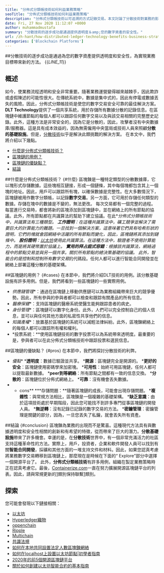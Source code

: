 ```yaml
---
title: "分佈式分類帳技術如何利益業務策略" 
seoTitle: "分佈式分類帳技術如何利益業務策略" 
description: "分佈式分類帳技術以可追溯的方式記錄交易。本文討論了分散技術對業務的影響。" 
date: Fri, 27 Nov 2020 11:12:07 +0000
author: muhammadmustafa
summary: "分散技術的逐步成功是通過提供透明度＆amp;您的數字資產的安全性。" 
url: /zh-hant/how-distributed-ledger-technology-benefits-business-strategy/
categories: ['Blockchain Platforms']
---
```


##分散技術的逐步成功是通過為您的數字資產提供透明度和安全性，為實現業務目標帶來新的方法。
{{_LINE_11_}}

## 概述
如今，使業務流程透明和安全非常重要。隨著業務運營變得越來越棘手，因此欺詐或虛假陳述的可能性很大。在傳統系統中，數據是集中式的，因此有停電或數據丟失的風險。因此，分佈式分類帳技術是使您的數字交易安全可靠的最佳解決方案。**DLT Technology**提供了一個共享系統，用於存儲所有數據分散的記錄信息。在區塊鏈中維護節點的每個人都可以跟踪任何數字交易以及與該交易相關的完整歷史記錄。此外，這種方法是非常安全的，因為它是分散的，因此，攻擊者沒有中央數據庫/服務器。這是具有成本效益的，因為無需僱用中央當局或技術人員來照顧**分散的基礎設施**。但是，[分散技術][1]似乎是解決此類挑戰的解決方案。
在本文中，我們將介紹以下幾點。
  * [什麼是分佈式分類帳技術？][2]
  * [區塊鏈的用例？][3]
  * [區塊鏈的優缺點？][4]
  * [結論][5]

##什麼是分佈式分類帳技術？   {#什麼}
區塊鍊是一種特定類型的分散數據庫，它以塊形式存儲數據。這些塊相互鏈接，形成一個鏈條，其中每個塊都包含其上一個塊的地址。因此，用戶可以跟踪所有塊，以確保數據是完整性。在大多數情況下，區塊鏈被用作數字分類帳，以記錄**數字交易**。另一方面，它可用於存儲任何類型的數據。存儲在塊中的數據是不變的，無法更改。
每次交易都有一個完整的過程。每當進行交易時，都會將新的區塊添加到區塊鏈中，並在網絡上的所有節點的協議。此外，所有節點都在共識算法的幫助下建立協議。在此**分佈式分類帳技術中，共識算法有三種類型。
***工作證明**：在這種共識算法中，礦工競爭並解決了需要巨大的計算能力的難題。一旦找到一個解決方案，這意味著它們具有哈希形狀的證明，它們的塊就會因網絡中活躍的所有節點而變化，因此，區塊鏈將其添加到鏈條中。
***股份證明**：[以太坊][6]使用此共識算法。在這種方法中，驗證者不使用計算能力，而是將其硬幣置於協議上。
***實用的拜占庭式容錯**：根據該共識算法，網絡過程中的節點交易並與另一個共享。關於所有節點的總決策基礎的協議。
此外，智能合約是控制和控制所有**數字交易**的代碼段。任何人都可以進行智能合同開發並在網絡上部署這種分散的基礎架構。

##區塊鏈的用例？   {#cases}
在本節中，我們將介紹DLT技術的用例。該分散基礎設施有許多用例。但是，我們將看到一些區塊鏈的一些實際用例。
* *供應鏈管理**：通過在區塊鏈上移動供應鏈可以為業務組織帶來巨大的競爭優勢。因此，所有參與的參與者都可以檢查和跟踪有關產品的所有信息。
* *醫療保健**：支持區塊鏈的醫療系統使醫生能夠跟踪患者的病史。
* *身份管理**：區塊鏈可以數字化身份。此外，人們可以完全控制自己的個人信息，並可以與任何其他方面的私密性共享他們的信息。
* *知識產權**：放置基於區塊鏈的系統可以減輕法律糾紛。此外，區塊鍊網絡上的每個人都可以跟踪所有權和權利。
* *投票系統：**使用區塊鏈技術的數字投票可以為系統帶來透明度。最重要的是，參與者可以在此分佈式分類帳技術中跟踪投票和選民信息。

##區塊鏈的優缺點？   {#pros}
在本節中，我們將探討分散技術的利弊。
* *優點**
***透明度**：數據已驗證並共享。
***開源**：區塊鏈完全是開源的。
***更好的安全**：區塊鏈使用密碼學來加密塊。
***可用性**：始終可用區塊鏈，任何人都可以提取最新數據。
***peer到等網絡**：所有節點之間都有一致的信息交換。
***分散的**：區塊鏈位於分佈式網絡上。
***可靠**：沒有機會丟失數據。
* * cons**
***存儲問題：**隨著區塊鏈的成長，可能會出現存儲問題。
***複雜性**：與常規方法相比，區塊鍊是一個複雜的基礎架構。
***缺乏意識**：由於這項技術處於早期階段，因此您可能找不到許多專門從事區塊鏈的開發人員。
***無逆轉**：沒有記錄已記錄的數字交易的方法。
***密鑰管理**：密鑰管理是關鍵的部分，因為，一旦您丟失了私鑰，就會丟失所有資產。

##結論 {#conclusion}
區塊鍊為業務的出現而不是驚喜。這種現代方法具有與數據透明度和安全性相關的創新和有希望的特徵，從而帶來了巨大的潛力。**分散基礎設施**帶來了許多機會。幸運的是，在**分散技術**世界中，有一個非常充滿活力的社區支持這種革命性的方法。實際上，用戶，投資者，企業和軟件開發人員可以找到有關**智能合同開發**，採礦和其他方面的一堆支持文件和材料。因此，如果您認真考慮將業務數字交易轉移到區塊鏈上，那麼現在是時候在下面的“ Explore”部分中選擇一個開源平台了。
此外，**分佈式分類帳技術**有許多用例，組織在製定業務策略時正在認真考慮它。最後，[Containerize.com][7]一直在努力擴展開源區塊鏈平台的列表。因此，請與常規更新的[1]類別保持聯繫[1]類別。

## 探索
您可能會發現以下鏈接相關：
  * [以太坊][6]
  * [Hyperledger織物][8]
  * [oppenchain][9]
  * [Ripple][10]
  * [Multichain][11]
  * [共識法規][12]
  * [如何在本地共同設置法定人數區塊鍊網絡][13]
  * [如何在localhost上設置以太坊節點|初學者指南][14]
  * [2020年的前5個開源區塊鏈平台][15]
  * [關於如何創建以太坊智能合約的基本指南][16]

  
[1]: https://products.containerize.com/blockchain-platforms/
[2]: #what
[3]: #cases
[4]: #pros
[5]: #conclusion
[6]: https://products.containerize.com/blockchain-platforms/ethereum
[7]: https://www.containerize.com/
[8]: https://products.containerize.com/blockchain-platforms/hyperledger-fabric
[9]: https://products.containerize.com/blockchain-platforms/openchain
[10]: https://products.containerize.com/blockchain-platforms/ripple
[11]: https://products.containerize.com/blockchain-platforms/multichain
[12]: https://products.containerize.com/blockchain-platforms/consensys-quorum
[13]: https://blog.containerize.com/blockchain-platforms/how-to-setup-consensys-quorum-blockchain-network-locally/
[14]: https://blog.containerize.com/blockchain-platforms/what-is-testnet-how-to-deploy-it-ethereum-testnet/
[15]: https://blog.containerize.com/blockchain-platforms/top-5-open-source-blockchain-platforms-in-2020/
[16]: https://blog.containerize.com/
